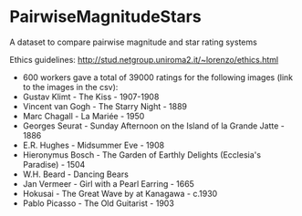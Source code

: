 # PairwiseMagnitudeStars
A dataset to compare pairwise magnitude and star rating systems

Ethics guidelines: http://stud.netgroup.uniroma2.it/~lorenzo/ethics.html

  - 600 workers gave a total of 39000 ratings for the following images (link to the images in the csv):
  - Gustav Klimt - The Kiss - 1907-1908
  - Vincent van Gogh - The Starry Night - 1889
  - Marc Chagall - La Mariée - 1950
  - Georges Seurat - Sunday Afternoon on the Island of la Grande Jatte - 1886
  - E.R. Hughes - Midsummer Eve - 1908
  - Hieronymus Bosch - The Garden of Earthly Delights (Ecclesia's Paradise) - 1504
  - W.H. Beard - Dancing Bears
  - Jan Vermeer - Girl with a Pearl Earring - 1665
  - Hokusai - The Great Wave by at Kanagawa - c.1930
  - Pablo Picasso - The Old Guitarist - 1903
